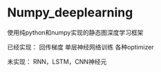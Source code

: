 # Numpy_deeplearning
使用纯python和numpy实现的静态图深度学习框架

已经实现：
回传梯度
单层神经网络训练
各种optimizer

未实现：
RNN，LSTM，CNN神经元
